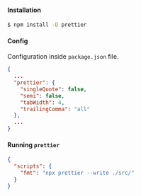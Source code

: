 
#### Installation

```bash
$ npm install -D prettier
```


#### Config
Configuration inside `package.json` file.

```json
{
  ...
  "prettier": {
    "singleQuote": false,
    "semi": false,
    "tabWidth": 4,
    "trailingComma": "all"
  },
  ...
}
```


#### Running `prettier`

```json
{
  "scripts": {
    "fmt": "npx prettier --write ./src/"
  }
}
```
